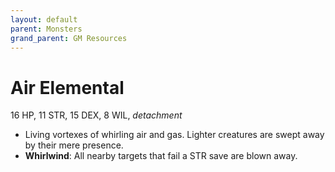 ```yaml
---
layout: default
parent: Monsters
grand_parent: GM Resources
---
```


# Air Elemental

16 HP, 11 STR, 15 DEX, 8 WIL, _detachment_

- Living vortexes of whirling air and gas. Lighter creatures are swept away by their mere presence.
- **Whirlwind**: All nearby targets that fail a STR save are blown away. 
